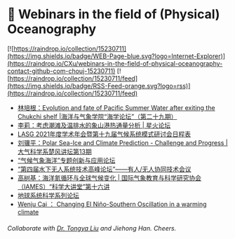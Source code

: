 # 🌊 Webinars in the field of (Physical) Oceanography

[![https://raindrop.io/collection/15230711](https://img.shields.io/badge/WEB-Page-blue.svg?logo=Internet-Explorer)](https://raindrop.io/CXu/webinars-in-the-field-of-physical-oceanography-contact-github-com-chouj-15230711) [![https://raindrop.io/collection/15230711/feed](https://img.shields.io/badge/RSS-Feed-orange.svg?logo=rss)](https://raindrop.io/collection/15230711/feed)

<!-- BLOG-POST-LIST:START -->
- [林培根：Evolution and fate of Pacific Summer Water after exiting the Chukchi shelf |海洋与气象学院“海学论坛”（第二十九期）](https://mp.weixin.qq.com/s/1A7Wm6zLn_wpmFWsoAtlZg)
- [李莉：考虑潮滩及温排水的象山港热通量分析 | 星火论坛](https://mp.weixin.qq.com/s/cqCRLvVbLLdCrWqJ7ep9-w)
- [LASG 2021年度学术年会暨第十九届气候系统模式研讨会日程表](https://mp.weixin.qq.com/s/Eq5ssBOzeGjQRoykIV5tig)
- [刘骥平：Polar Sea-Ice and Climate Prediction - Challenge and Progress | 大气科学系楚风讲坛第13期](https://atmos.cug.edu.cn/info/1028/2145.htm)
- [“气候气象海洋”专题创新与应用论坛](https://mp.weixin.qq.com/s/ofKVOnnF8iFrP3BKNZTPBw)
- [“第四届水下无人系统技术高峰论坛”——有人/无人协同技术会议](https://mp.weixin.qq.com/s/c5dDkv59RamvuOpUL7fKqA)
- [高树基：海洋氮循环与全球气候变化 | 国际气象教育与科学研究协会（IAMES）“科学大讲堂”第十六讲](https://bulletin.nuist.edu.cn/2021/1129/c1087a186535/page.htm)
- [地球系统科学系列论坛](https://mp.weixin.qq.com/s/HB8txHpFQeU0DrPJBuircw)
- [Wenju Cai ： Changing El Niño-Southern Oscillation in a warming climate](https://aos.fudan.edu.cn/69/fe/c14897a420350/page.htm)
<!-- BLOG-POST-LIST:END -->

###### Collaborate with [Dr. Tongya Liu](https://liutongya.github.io/) and Jiehong Han. Cheers.
